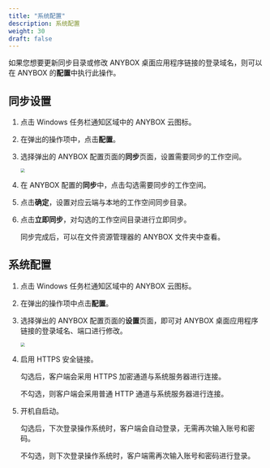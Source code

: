 ```yaml
---
title: "系统配置"
description: 系统配置
weight: 30
draft: false
---
```


如果您想要更新同步目录或修改 ANYBOX 桌⾯应用程序链接的登录域名，则可以在 ANYBOX 的**配置**中执行此操作。

## 同步设置

1. 点击 Windows 任务栏通知区域中的 ANYBOX 云图标。

2. 在弹出的操作项中，点击**配置**。

3. 选择弹出的 ANYBOX 配置页面的**同步**页面，设置需要同步的工作空间。

   <img src="../../../_images/win_user01.png" style="zoom:50%;" />  

4. 在 ANYBOX 配置的**同步**中，点击勾选需要同步的工作空间。

5. 点击**确定**，设置对应云端与本地的工作空间同步目录。

6. 点击**立即同步**，对勾选的工作空间目录进行立即同步。

   同步完成后，可以在文件资源管理器的 ANYBOX 文件夹中查看。

## 系统配置

1. 点击 Windows 任务栏通知区域中的 ANYBOX 云图标。

2. 在弹出的操作项中点击**配置**。

3. 选择弹出的 ANYBOX 配置页面的**设置**页面，即可对 ANYBOX 桌⾯应用程序链接的登录域名、端口进行修改。

   <img src="../../../_images/win_user02.png" style="zoom:50%;" />  

4. 启用 HTTPS 安全链接。

   勾选后，客户端会采用 HTTPS 加密通道与系统服务器进行连接。

   不勾选，则客户端会采用普通 HTTP 通道与系统服务器进行连接。

5. 开机自启动。

   勾选后，下次登录操作系统时，客户端会自动登录，无需再次输入账号和密码。

   不勾选，则下次登录操作系统时，客户端需再次输入账号和密码进行登录。
